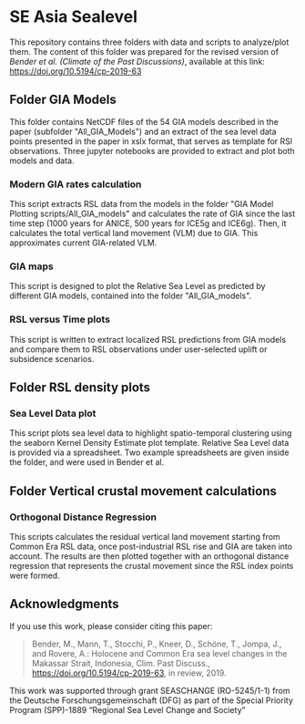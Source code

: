 # SE Asia Sealevel
This repository contains three folders with data and scripts to analyze/plot them. The content of this folder was prepared for the revised version of *Bender et al. (Climate of the Past Discussions)*, available at this link: https://doi.org/10.5194/cp-2019-63


## Folder GIA Models
This folder contains NetCDF files of the 54 GIA models described in the paper (subfolder "All_GIA_Models") and an extract of the sea level data points presented in the paper in xslx format, that serves as template for RSl observations. Three jupyter notebooks are provided to extract and plot both models and data.

### Modern GIA rates calculation
This script extracts RSL data from the models in the folder "GIA Model Plotting scripts/All_GIA_models" and calculates the rate of GIA since the last time step (1000 years for ANICE, 500 years for ICE5g and ICE6g). Then, it calculates the total vertical land movement (VLM) due to GIA. This approximates current GIA-related VLM. 

### GIA maps
This script is designed to plot the Relative Sea Level as predicted by different GIA models, contained into the folder "All_GIA_models".

### RSL versus Time plots
This script is written to extract localized RSL predictions from GIA models and compare them to RSL observations under user-selected uplift or subsidence scenarios.

## Folder RSL density plots
### Sea Level Data plot
This script plots sea level data to highlight spatio-temporal clustering using the seaborn Kernel Density Estimate plot template. Relative Sea Level data is provided via a spreadsheet. Two example spreadsheets are given inside the folder, and were used in Bender et al.

## Folder Vertical crustal movement calculations
### Orthogonal Distance Regression 
This scripts calculates the residual vertical land movement starting from Common Era RSL data, once post-industrial RSL rise and GIA are taken into account. The results are then plotted together with an orthogonal distance regression that represents the crustal movement since the RSL index points were formed.

## Acknowledgments
If you use this work, please consider citing this paper:
> Bender, M., Mann, T., Stocchi, P., Kneer, D., Schöne, T., Jompa, J., and Rovere, A.: Holocene and Common Era sea level changes in the Makassar Strait, Indonesia, Clim. Past Discuss., https://doi.org/10.5194/cp-2019-63, in review, 2019.

This work was supported through grant SEASCHANGE (RO-5245/1-1) from the Deutsche Forschungsgemeinschaft (DFG) as part of the Special Priority Program (SPP)-1889 “Regional Sea Level Change and Society”
